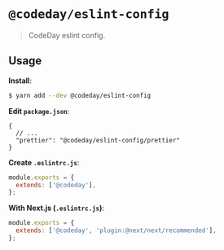 # `@codeday/eslint-config`

> CodeDay eslint config.

## Usage

**Install**:

```bash
$ yarn add --dev @codeday/eslint-config
```

**Edit `package.json`**:

```jsonc
{
  // ...
  "prettier": "@codeday/eslint-config/prettier"
}
```

**Create `.eslintrc.js`**:
```js
module.exports = {
  extends: ['@codeday'],
};

```

**With Next.js (`.eslintrc.js`)**:
```js
module.exports = {
  extends: ['@codeday', 'plugin:@next/next/recommended'],
};

```